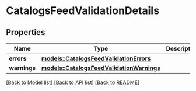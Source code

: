 # CatalogsFeedValidationDetails

## Properties

Name | Type | Description | Notes
------------ | ------------- | ------------- | -------------
**errors** | [**models::CatalogsFeedValidationErrors**](CatalogsFeedValidationErrors.md) |  | 
**warnings** | [**models::CatalogsFeedValidationWarnings**](CatalogsFeedValidationWarnings.md) |  | 

[[Back to Model list]](../README.md#documentation-for-models) [[Back to API list]](../README.md#documentation-for-api-endpoints) [[Back to README]](../README.md)


